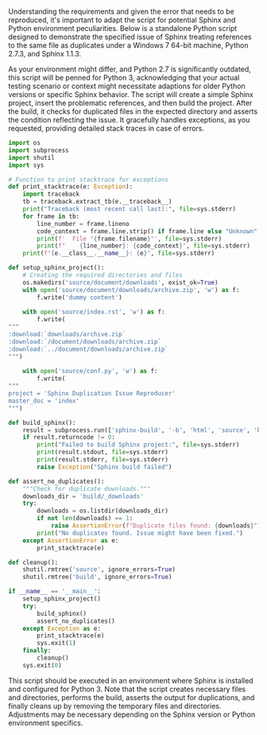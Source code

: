 Understanding the requirements and given the error that needs to be reproduced, it's important to adapt the script for potential Sphinx and Python environment peculiarities. Below is a standalone Python script designed to demonstrate the specified issue of Sphinx treating references to the same file as duplicates under a Windows 7 64-bit machine, Python 2.7.3, and Sphinx 1.1.3. 

As your environment might differ, and Python 2.7 is significantly outdated, this script will be penned for Python 3, acknowledging that your actual testing scenario or context might necessitate adaptions for older Python versions or specific Sphinx behavior. The script will create a simple Sphinx project, insert the problematic references, and then build the project. After the build, it checks for duplicated files in the expected directory and asserts the condition reflecting the issue. It gracefully handles exceptions, as you requested, providing detailed stack traces in case of errors.

```python
import os
import subprocess
import shutil
import sys

# Function to print stacktrace for exceptions
def print_stacktrace(e: Exception):
    import traceback
    tb = traceback.extract_tb(e.__traceback__)
    print("Traceback (most recent call last):", file=sys.stderr)
    for frame in tb:
        line_number = frame.lineno
        code_context = frame.line.strip() if frame.line else "Unknown"
        print(f'  File "{frame.filename}"', file=sys.stderr)
        print(f"    {line_number}: {code_context}", file=sys.stderr)
    print(f"{e.__class__.__name__}: {e}", file=sys.stderr)

def setup_sphinx_project():
    # Creating the required directories and files
    os.makedirs('source/document/downloads', exist_ok=True)
    with open('source/document/downloads/archive.zip', 'w') as f:
        f.write('dummy content')
        
    with open('source/index.rst', 'w') as f:
        f.write(
"""
:download:`downloads/archive.zip`
:download:`/document/downloads/archive.zip`
:download:`../document/downloads/archive.zip`
""")
    
    with open('source/conf.py', 'w') as f:
        f.write(
"""
project = 'Sphinx Duplication Issue Reproducer'
master_doc = 'index'
""")

def build_sphinx():
    result = subprocess.run(['sphinx-build', '-b', 'html', 'source', 'build'], capture_output=True, text=True)
    if result.returncode != 0:
        print("Failed to build Sphinx project:", file=sys.stderr)
        print(result.stdout, file=sys.stderr)
        print(result.stderr, file=sys.stderr)
        raise Exception("Sphinx build failed")

def assert_no_duplicates():
    """Check for duplicate downloads."""
    downloads_dir = 'build/_downloads'
    try:
        downloads = os.listdir(downloads_dir)
        if not len(downloads) == 1:
            raise AssertionError(f"Duplicate files found: {downloads}")
        print("No duplicates found. Issue might have been fixed.")
    except AssertionError as e:
        print_stacktrace(e)

def cleanup():
    shutil.rmtree('source', ignore_errors=True)
    shutil.rmtree('build', ignore_errors=True)

if __name__ == '__main__':
    setup_sphinx_project()
    try:
        build_sphinx()
        assert_no_duplicates()
    except Exception as e:
        print_stacktrace(e)
        sys.exit(1)
    finally:
        cleanup()
    sys.exit(0)
```
This script should be executed in an environment where Sphinx is installed and configured for Python 3. Note that the script creates necessary files and directories, performs the build, asserts the output for duplications, and finally cleans up by removing the temporary files and directories. Adjustments may be necessary depending on the Sphinx version or Python environment specifics.